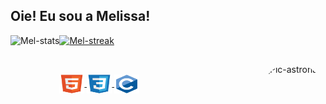 ## Oie! Eu sou a Melissa!
<div>
  <a href="https://github.com/melissacorrealima">
    <img align="left" alt="Mel-stats" height="164" src="https://github-readme-stats.vercel.app/api?username=melissacorrealima&count_private=true&show_icons=true&theme=radical">
    <img align:"right" alt="Mel-streak" height="163" src="https://github-readme-streak-stats.herokuapp.com?user=melissacorrealima&theme=radical&hide_border=false">
    </div>
  
  ##
  
  <div>
    <img align="right" alt="Pic-astronaut" height="163" style="border-radius:50px;" src="https://img.freepik.com/vetores-gratis/astronauta-bonitinho-trabalhando-no-laptop-cartoon-icone-ilustracao-vetorial-ciencia-tecnologia-icone-isolado_138676-4634.jpg?w=740&t=st=1683333803~exp=1683334403~hmac=552bef30f439a3c548fe40617ee8d29adf47c675ecad6f36eb6d6c8c4cffe676" > 
    </div>
    
  <div style="display: inline_block"><br>
  <img align="center" alt="HTML" height="30" width="40" src="https://raw.githubusercontent.com/devicons/devicon/master/icons/html5/html5-original.svg">
  <img align="center" alt="CSS" height="30" width="40" src="https://raw.githubusercontent.com/devicons/devicon/master/icons/css3/css3-original.svg">
  <img align="center" alt="C" height="30" width="40" src="https://raw.githubusercontent.com/devicons/devicon/master/icons/c/c-original.svg">
</div>

